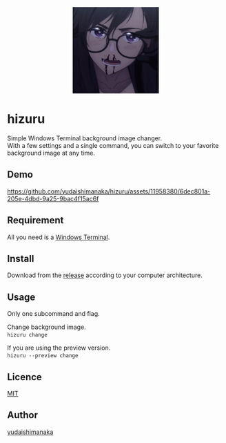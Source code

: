 <div align="center">
  <img src="./hizuru-overview.jpg" alt="hizuru icon" width="200px" />
</div>

# hizuru
Simple Windows Terminal background image changer.  
With a few settings and a single command, you can switch to your favorite background image at any time.  

## Demo
https://github.com/yudaishimanaka/hizuru/assets/11958380/6dec801a-205e-4dbd-9a25-9bac4f15ac6f

## Requirement
All you need is a [Windows Terminal](https://github.com/microsoft/terminal).

## Install
Download from the [release](https://github.com/yudaishimanaka/hizuru/releases/tag/v1.0.0) according to your computer architecture.

## Usage
Only one subcommand and flag.  

Change background image.  
`hizuru change`

If you are using the preview version.  
`hizuru --preview change`

## Licence
[MIT](https://github.com/yudaishimanaka/hizuru/blob/master/LICENSE)

## Author
[yudaishimanaka](https://github.com/yudaishimanaka)
